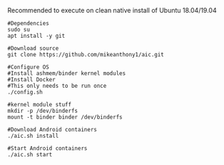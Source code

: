 Recommended to execute on clean native install of Ubuntu 18.04/19.04

```
#Dependencies
sudo su
apt install -y git

#Download source
git clone https://github.com/mikeanthony1/aic.git

#Configure OS 
#Install ashmem/binder kernel modules
#Install Docker
#This only needs to be run once
./config.sh

#kernel module stuff
mkdir -p /dev/binderfs
mount -t binder binder /dev/binderfs

#Download Android containers 
./aic.sh install

#Start Android containers
./aic.sh start
```
